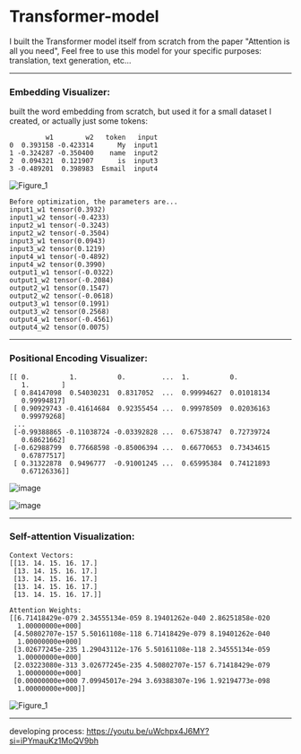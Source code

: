 # Transformer-model
I built the Transformer model itself from scratch from the paper "Attention is all you need", Feel free to use this model for your specific purposes: translation, text generation, etc...

---

### Embedding Visualizer:
built the word embedding from scratch, but used it for a small dataset I created, or actually just some tokens: 
```
         w1        w2   token   input
0  0.393158 -0.423314      My  input1
1 -0.324287 -0.350400    name  input2
2  0.094321  0.121907      is  input3
3 -0.489201  0.398983  Esmail  input4
```
![Figure_1](https://github.com/Esmail-ibraheem/Transformer-model/assets/113830751/92f4a1ee-862a-4b4b-a35e-671ce13fd709)

```
Before optimization, the parameters are...
input1_w1 tensor(0.3932) 
input1_w2 tensor(-0.4233)
input2_w1 tensor(-0.3243)
input2_w2 tensor(-0.3504)
input3_w1 tensor(0.0943)
input3_w2 tensor(0.1219)
input4_w1 tensor(-0.4892)
input4_w2 tensor(0.3990)
output1_w1 tensor(-0.0322)
output1_w2 tensor(-0.2084)
output2_w1 tensor(0.1547)
output2_w2 tensor(-0.0618)
output3_w1 tensor(0.1991)
output3_w2 tensor(0.2568)
output4_w1 tensor(-0.4561)
output4_w2 tensor(0.0075)
```

---

### Positional Encoding Visualizer:
```
[[ 0.          1.          0.         ...  1.          0.
   1.        ]
 [ 0.84147098  0.54030231  0.8317052  ...  0.99994627  0.01018134
   0.99994817]
 [ 0.90929743 -0.41614684  0.92355454 ...  0.99978509  0.02036163
   0.99979268]
 ...
 [-0.99388865 -0.11038724 -0.03392828 ...  0.67538747  0.72739724
   0.68621662]
 [-0.62988799  0.77668598 -0.85006394 ...  0.66770653  0.73434615
   0.67877517]
 [ 0.31322878  0.9496777  -0.91001245 ...  0.65995384  0.74121893
   0.67126336]]
```
![image](https://github.com/Esmail-ibraheem/Transformer-model/assets/113830751/5efdbf12-5470-40c9-bc48-6fa54677fdb4)

![image](https://github.com/Esmail-ibraheem/Transformer-model/assets/113830751/1eb0781c-bba1-4d51-abbf-31b33c5e3e21)

---

### Self-attention Visualization:
```
Context Vectors:
[[13. 14. 15. 16. 17.]
 [13. 14. 15. 16. 17.]
 [13. 14. 15. 16. 17.]
 [13. 14. 15. 16. 17.]
 [13. 14. 15. 16. 17.]]

Attention Weights:
[[6.71418429e-079 2.34555134e-059 8.19401262e-040 2.86251858e-020
  1.00000000e+000]
 [4.50802707e-157 5.50161108e-118 6.71418429e-079 8.19401262e-040
  1.00000000e+000]
 [3.02677245e-235 1.29043112e-176 5.50161108e-118 2.34555134e-059
  1.00000000e+000]
 [2.03223080e-313 3.02677245e-235 4.50802707e-157 6.71418429e-079
  1.00000000e+000]
 [0.00000000e+000 7.09945017e-294 3.69388307e-196 1.92194773e-098
  1.00000000e+000]]
```
![Figure_1](https://github.com/Esmail-ibraheem/Transformer-model/assets/113830751/0c9f105a-f375-4459-bec4-a96892859663)

---

developing process: 
https://youtu.be/uWchpx4J6MY?si=iPYmauKz1MoQV9bh
